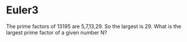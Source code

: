 # Euler3

The prime factors of 13195 are 5,7,13,29. So the largest is 29.
What is the largest prime factor of a given number N?
